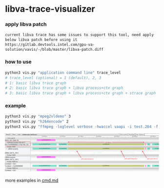 # libva-trace-visualizer

### apply libva patch
```
current libva trace has some issues to support this tool, need apply below libva patch before using it
https://gitlab.devtools.intel.com/gpu-va-solution/vavis/-/blob/master/libva-patch.diff
```

### how to use

```bash
python3 vis.py "application command line" trace_level
# trace_level (optional) = 1 (default), 2, 3
# 1: basic libva trace graph
# 2: basic libva trace graph + libva process+ctx graph
# 3: basic libva trace graph + libva process+ctx graph + strace graph
```

### example

```bash
python3 vis.py "mpeg2vldemo" 3
python3 vis.py "h264encode" 2
python3 vis.py "ffmpeg -loglevel verbose -hwaccel vaapi -i test.264 -f null -"
```

![pic](./pic.png "h264encode graph")

more examples in [cmd.md](https://github.com/mintaka33/libva-trace-visualizer/blob/master/cmd.md)
